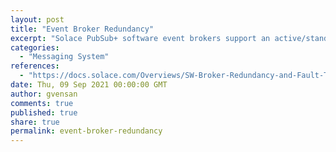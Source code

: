 ```yaml
---
layout: post
title: "Event Broker Redundancy"
excerpt: "Solace PubSub+ software event brokers support an active/standby redundancy model. With this model, a primary event broker provides messaging services to clients, while a backup event broker waits in standby mode—it only provides service should the primary event broker fail. A third event broker acts as a monitoring node, to act as a tie-breaker and prevent split-brain scenarios that would otherwise cause both the primary and backup event broker to become active simultaneously."
categories:
  - "Messaging System"
references:
  - "https://docs.solace.com/Overviews/SW-Broker-Redundancy-and-Fault-Tolerance.htm"
date: Thu, 09 Sep 2021 00:00:00 GMT
author: gvensan
comments: true
published: true
share: true
permalink: event-broker-redundancy
---
```

